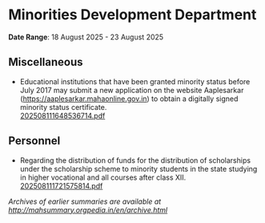 # Minorities Development Department

**Date Range**: 18 August 2025 - 23 August 2025


## Miscellaneous
- Educational institutions that have been granted minority status before July 2017 may submit a new application on the website Aaplesarkar (https://aaplesarkar.mahaonline.gov.in) to obtain a digitally signed minority status certificate.\
  [202508111648536714.pdf](https://gr.maharashtra.gov.in/Site/Upload/Government%20Resolutions/English/202508111648536714.pdf)

## Personnel
- Regarding the distribution of funds for the distribution of scholarships under the scholarship scheme to minority students in the state studying in higher vocational and all courses after class XII.\
  [202508111721575814.pdf](https://gr.maharashtra.gov.in/Site/Upload/Government%20Resolutions/English/202508111721575814.pdf)


*Archives of earlier summaries are available at http://mahsummary.orgpedia.in/en/archive.html*
